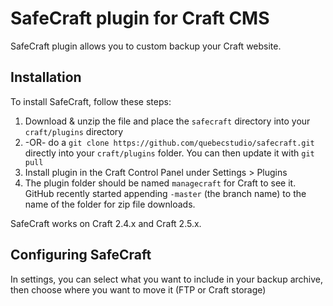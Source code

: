 # SafeCraft plugin for Craft CMS

SafeCraft plugin allows you to custom backup your Craft website. 


## Installation

To install SafeCraft, follow these steps:

1. Download & unzip the file and place the `safecraft` directory into your `craft/plugins` directory
2.  -OR- do a `git clone https://github.com/quebecstudio/safecraft.git` directly into your `craft/plugins` folder.  You can then update it with `git pull`
3. Install plugin in the Craft Control Panel under Settings > Plugins
4. The plugin folder should be named `managecraft` for Craft to see it.  GitHub recently started appending `-master` (the branch name) to the name of the folder for zip file downloads.

SafeCraft works on Craft 2.4.x and Craft 2.5.x.


## Configuring SafeCraft

In settings, you can select what you want to include in your backup archive, then choose where you want to move it (FTP or Craft storage)


